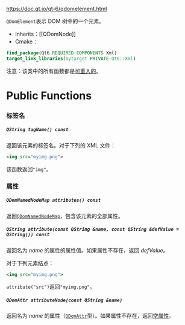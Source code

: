 https://doc.qt.io/qt-6/qdomelement.html

`QDomElement`表示 DOM 树中的一个元素。

- Inherits：[[QDomNode]]
- Cmake：
```cmake
find_package(Qt6 REQUIRED COMPONENTS Xml)
target_link_libraries(mytarget PRIVATE Qt6::Xml)
```

注意：该类中的所有函数都是[可重入的](https://doc.qt.io/qt-6/threads-reentrancy.html)。

# Public Functions

### 标签名

##### `QString tagName() const`

返回该元素的标签名。对于下列的 XML 文件：

```xml
<img src="myimg.png">
```

该函数返回`"img"`。

### 属性

##### `QDomNamedNodeMap attributes() const`

返回[`QDomNamedNodeMap`](https://doc.qt.io/qt-6/qdomnamednodemap.html)，包含该元素的全部属性。

##### `QString attribute(const QString &name, const QString &defValue = QString()) const`

返回名为 *name* 的属性的属性值。如果属性不存在，返回 *defValue*。

对于下列元素结点：

```xml
<img src="myimg.png">
```

`attribute("src")`返回`"myimg.png"`。

##### `QDomAttr attributeNode(const QString &name)`

返回名为 *name* 的属性（[`QDomAttr`](https://doc.qt.io/qt-6/qdomattr.html)型）。如果属性不存在，返回[空属性](https://doc.qt.io/qt-6/qdomnode.html#isNull)。